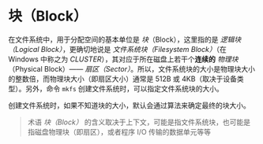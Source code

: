 # 块（Block）

在文件系统中，用于分配空间的基本单位是 _块_（Block），这里指的是 _逻辑块（Logical Block）_，更确切地说是 _文件系统块（Filesystem Block）_（在 Windows 中称之为 _CLUSTER_），其对应于所在磁盘上若干个**连续的** _物理块_（Physical Block）—— _扇区（Sector）_。所以，文件系统块的大小是物理块大小的整数倍，而物理块大小（即扇区大小）通常是 512B 或 4KB（取决于设备类型）。另外，命令 `mkfs` 创建文件系统时，可以指定文件系统块的大小。

创建文件系统时，如果不知道块的大小，默认会通过算法来确定最终的块大小。

> 术语 _块（Block）_ 的含义取决于上下文，可能是指文件系统块，也可能是指磁盘物理块（即扇区），或者程序 I/O 传输的数据单元等等